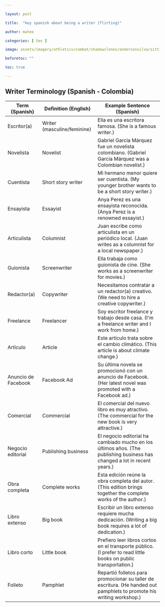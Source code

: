 ```yaml
---

layout: post

title:  "key spanish about being a writer [flirting]"

author: mateo

categories: [ Sex ]

image: assets/imagery/athletics/combat/shadowclones/andersonsilva/sitting.jpg

beforetoc: ""

toc: true

---
```


## Writer Terminology (Spanish - Colombia)

| Term (Spanish) | Definition (English) | Example Sentence (Spanish) |
|---|---|---|
| Escritor(a) | Writer (masculine/feminine) | Ella es una escritora famosa. (She is a famous writer.) |
| Novelista | Novelist | Gabriel García Márquez fue un novelista colombiano. (Gabriel García Márquez was a Colombian novelist.) |
| Cuentista | Short story writer | Mi hermano menor quiere ser cuentista. (My younger brother wants to be a short story writer.) |
| Ensayista | Essayist |  Anya Perez es una ensayista reconocida. (Anya Perez is a renowned essayist.) |
| Articulista | Columnist |  Juan escribe como articulista en un periódico local. (Juan writes as a columnist for a local newspaper.) |
| Guionista | Screenwriter |  Ella trabaja como guionista de cine. (She works as a screenwriter for movies.) |
| Redactor(a) | Copywriter |  Necesitamos contratar a un redactor(a) creativo. (We need to hire a creative copywriter.) |
| Freelance | Freelancer |  Soy escritor freelance y trabajo desde casa. (I'm a freelance writer and I work from home.) |
| Artículo | Article  |  Este artículo trata sobre el cambio climático. (This article is about climate change.) |
| Anuncio de Facebook | Facebook Ad |  Su última novela se promocionó con un anuncio de Facebook. (Her latest novel was promoted with a Facebook ad.) |
| Comercial | Commercial |  El comercial del nuevo libro es muy atractivo. (The commercial for the new book is very attractive.) |
| Negocio editorial | Publishing business |  El negocio editorial ha cambiado mucho en los últimos años. (The publishing business has changed a lot in recent years.) |
| Obra completa | Complete works |  Esta edición reúne la obra completa del autor. (This edition brings together the complete works of the author.) |
| Libro extenso | Big book |  Escribir un libro extenso requiere mucha dedicación. (Writing a big book requires a lot of dedication.) |
| Libro corto | Little book |  Prefiero leer libros cortos en el transporte público. (I prefer to read little books on public transportation.) |
| Folleto | Pamphlet |  Repartió folletos para promocionar su taller de escritura. (He handed out pamphlets to promote his writing workshop.)  
